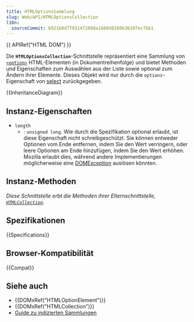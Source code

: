 ```yaml
---
title: HTMLOptionsSammlung
slug: Web/API/HTMLOptionsCollection
l10n:
  sourceCommit: b921b8d779314f2098a1669d8269b36107ecfbb1
---
```


{{ APIRef("HTML DOM") }}

Die **`HTMLOptionsCollection`**-Schnittstelle repräsentiert eine Sammlung von [`<option>`](/de/docs/Web/HTML/Element/option) HTML-Elementen (in Dokumentreihenfolge) und bietet Methoden und Eigenschaften zum Auswählen aus der Liste sowie optional zum Ändern ihrer Elemente. Dieses Objekt wird nur durch die `options`-Eigenschaft von [select](/de/docs/Web/API/HTMLSelectElement) zurückgegeben.

{{InheritanceDiagram}}

## Instanz-Eigenschaften

- `length`
  - : `unsigned long`. Wie durch die Spezifikation optional erlaubt, ist diese Eigenschaft nicht schreibgeschützt. Sie können entweder Optionen vom Ende entfernen, indem Sie den Wert verringern, oder leere Optionen am Ende hinzufügen, indem Sie den Wert erhöhen. Mozilla erlaubt dies, während andere Implementierungen möglicherweise eine [DOMException](/de/docs/Web/API/DOMException) auslösen könnten.

## Instanz-Methoden

_Diese Schnittstelle erbt die Methoden ihrer Elternschnittstelle, [`HTMLCollection`](/de/docs/Web/API/HTMLCollection)._

## Spezifikationen

{{Specifications}}

## Browser-Kompatibilität

{{Compat}}

## Siehe auch

- {{DOMxRef("HTMLOptionElement")}}
- {{DOMxRef("HTMLCollection")}}
- [Guide zu indizierten Sammlungen](/de/docs/Web/JavaScript/Guide/Indexed_collections)
